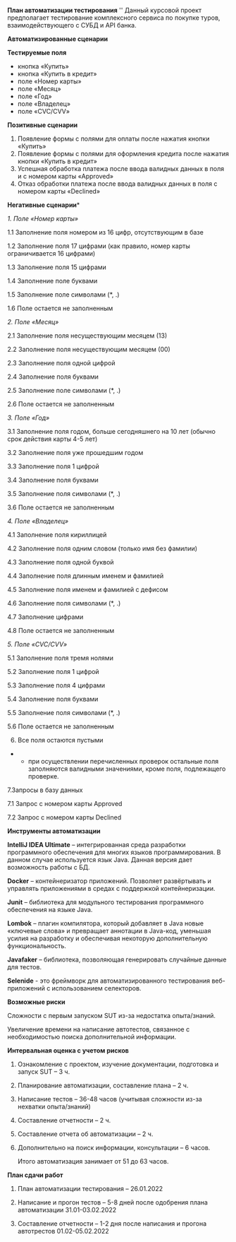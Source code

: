 **План автоматизации тестирования**
''
Данный курсовой проект предполагает тестирование комплексного сервиса по покупке туров, взаимодействующего с СУБД и API банка.

**Автоматизированные сценарии**

**Тестируемые поля**
- кнопка «Купить»
- кнопка «Купить в кредит»
- поле «Номер карты»
- поле «Месяц»
- поле «Год»
- поле «Владелец»
- поле «CVC/CVV»
  
**Позитивные сценарии**

1. Появление формы с полями для оплаты после нажатия кнопки «Купить»
2. Появление формы с полями для оформления кредита после нажатия кнопки «Купить в кредит»
3. Успешная обработка платежа после ввода валидных данных в поля и с номером карты «Approved»
4. Отказ обработки платежа после ввода валидных данных в поля с номером карты «Declined»
    
**Негативные сценарии***

_1. Поле «Номер карты»_

1.1 Заполнение поля номером из 16 цифр, отсутствующим в базе

1.2 Заполнение поля 17 цифрами (как правило, номер карты ограничивается 16 цифрами)

1.3 Заполнение поля 15 цифрами

1.4 Заполнение поле буквами

1.5 Заполнение поле символами (*, .)

1.6 Поле остается не заполненным

_2. Поле «Месяц»_

2.1	Заполнение поля несуществующим месяцем (13)

2.2	Заполнение поля несуществующим месяцем (00)

2.3	Заполнение поля одной цифрой

2.4	Заполнение поля буквами

2.5	Заполнение поле символами (*, .)

2.6	Поле остается не заполненным

_3. Поле «Год»_

3.1	Заполнение поля годом, больше сегодняшнего на 10 лет (обычно срок действия карты 4-5 лет)

3.2	Заполнение поля уже прошедшим годом

3.3	Заполнение поля 1 цифрой

3.4	Заполнение поля буквами

3.5	Заполнение поля символами (*, .)

3.6	Поле остается не заполненным

_4. Поле «Владелец»_

4.1	Заполнение поля кириллицей

4.2	Заполнение поля одним словом (только имя без фамилии)

4.3	Заполнение поля одной буквой

4.4	Заполнение поля длинным именем и фамилией

4.5	Заполнение поля именем и фамилией с дефисом

4.6	Заполнение поля символами (*, .)

4.7	Заполнение цифрами

4.8	Поле остается не заполненным

_5. Поле «CVC/CVV»_

5.1	Заполнение поля тремя нолями 

5.2	Заполнение поля 1 цифрой

5.3	Заполнение поля 4 цифрами

5.4	Заполнение поля буквами

5.5	Заполнение поля символами (*, .)

5.6	 Поле остается не заполненным

6. Все поля остаются пустыми

* - при осуществлении перечисленных проверок остальные поля заполняются валидными значениями, кроме поля, подлежащего проверке.

7.Запросы в базу данных

7.1 Запрос с номером карты Approved
      
7.2 Запрос с номером карты Declined

**Инструменты автоматизации**

**IntelliJ IDEA Ultimate** – интегрированная среда разработки программного обеспечения для многих языков программирования. В данном случае используется язык Java. Данная версия дает возможность работы с БД.

**Docker** – контейнеризатор приложений. Позволяет развёртывать и управлять приложениями в средах с поддержкой контейнеризации.

**Junit** – библиотека для модульного тестирования программного обеспечения на языке Java.

**Lombok** – плагин компилятора, который добавляет в Java новые «ключевые слова» и превращает аннотации в Java-код, уменьшая усилия на разработку и обеспечивая некоторую дополнительную функциональность.

**Javafaker** – библиотека, позволяющая генерировать случайные данные для тестов.

**Selenide** - это фреймворк для автоматизированного тестирования веб-приложений с использованием селекторов.

**Возможные риски**

Сложности с первым запуском SUT из-за недостатка опыта/знаний.

Увеличение времени на написание автотестов, связанное с необходимостью поиска дополнительной информации.

**Интервальная оценка с учетом рисков**

1. Ознакомление с проектом, изучение документации, подготовка и запуск SUT – 3 ч.

2. Планирование автоматизации, составление плана – 2 ч.

3. Написание тестов – 36-48 часов (учитывая сложности из-за нехватки опыта/знаний)

4. Составление отчетности – 2 ч.

5. Составление отчета об автоматизации – 2 ч.

6. Дополнительно на поиск информации, консультации – 6 часов.

      Итого автоматизация занимает от 51 до 63 часов.

**План сдачи работ**

1. План автоматизации тестирования – 26.01.2022

2. Написание и прогон тестов – 5-8 дней после одобрения плана автоматизации 31.01-03.02.2022

3. Составление отчетности – 1-2 дня после написания и прогона автотрестов 01.02-05.02.2022